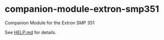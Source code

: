 # companion-module-extron-smp351

Companion Module for the Extron SMP 351

See [HELP.md](/companion/HELP.md) for details.
